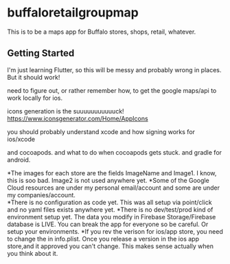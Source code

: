 # buffaloretailgroupmap

This is to be a maps app for Buffalo stores, shops, retail, whatever.

## Getting Started

I'm just learning Flutter, so this will be messy and probably wrong in places.  But it should work!

need to figure out, or rather remember how, to get the google maps/api to work locally for ios.


icons generation is the suuuuuuuuuuuck!
https://www.iconsgenerator.com/Home/AppIcons


you should probably understand xcode
and how signing works for ios/xcode

and cocoapods.  and what to do when cocoapods gets stuck.
and gradle for android.

*The images for each store are the fields ImageName and Image1.  I know, this is soo bad.  Image2 is not used anywhere yet.
*Some of the Google Cloud resources are under my personal email/account and some are under my companies/account.  
*There is no configuration as code yet.  This was all setup via point/click and no yaml files exists anywhere yet.
*There is no dev/test/prod kind of environment setup yet.  The data you modify in Firebase Storage/Firebase database is LIVE.  You can break the app for everyone so be careful. Or setup your environments.
*If you rev the verison for ios/app store, you need to change the <CFBundleShortVersionString> in info.plist.  Once you release a version in the ios app store,and it approved you can't change.  This makes sense actually when you think about it.


